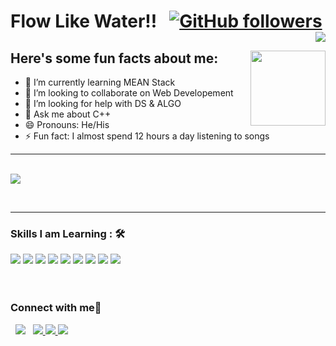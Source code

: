 <!-- ### Hi there 👋

- 🔭 I’m currently working on something cool
- 🌱 I’m currently learning MEAN Stack
- 👯 I’m looking to collaborate on Web Developement
- 🤔 I’m looking for help with DS & ALGO
- 💬 Ask me about C++
- 📫 How to reach me: LinkedIn: https://www.linkedin.com/in/pratham-sharma-024132176/
- 😄 Pronouns: He/His
- ⚡ Fun fact: I almost spend 12 hours a day listening to songs

[![Anurag's GitHub stats](https://github-readme-stats.vercel.app/api?username=pratham-ops&hide=contribs&count_private=true&show_icons=true&theme=highcontrast)](https://github.com/anuraghazra/github-readme-stats)
 -->
 # Flow Like Water!! &nbsp; [![GitHub followers](https://img.shields.io/github/followers/pratham-ops.svg?style=social&label=Followers)](https://github.com/pratham-ops?tab=followers)  <img align="right" src="https://profile-counter.glitch.me/pratham-ops/count.svg" />
## Here's some fun facts about me: <img width="120" align="right" src="https://user-images.githubusercontent.com/83504276/146778999-93e901fd-80eb-4118-8a0d-39df011e32b4.png">

<!--   -  **I am a ***Coder***⚡🧙🏻‍♂️**
  -  **I'm a enthusiastic web developer👩🏻‍💻**
  -  **I'm eager to Learn new Technologies 🌊** -->
- 🌱 I’m currently learning MEAN Stack
- 👯 I’m looking to collaborate on Web Developement
- 🤔 I’m looking for help with DS & ALGO
- 💬 Ask me about C++
- 😄 Pronouns: He/His
- ⚡ Fun fact: I almost spend 12 hours a day listening to songs

<hr><br>

<img align="center" src="http://github-readme-streak-stats.herokuapp.com?user=pratham-ops&theme=dark&date_format=M%20j%5B%2C%20Y%5D&background=0A0015&fire=00B1DD&ring=00C0DD&currStreakLabel=00C6DD">
     
<br><hr>

### Skills I am Learning : 🛠

<img src="https://img.shields.io/badge/c++%20-%2300599C.svg?&style=for-the-badge&logo=c%2B%2B&logoColor=white">   <img src="https://img.shields.io/badge/python%20-%2314354C.svg?&style=for-the-badge&logo=python&logoColor=white">   <img src="https://img.shields.io/badge/javascript%20-%23323330.svg?&style=for-the-badge&logo=javascript&logoColor=%23F7DF1E">  <img src="https://img.shields.io/badge/html5%20-%23E34F26.svg?&style=for-the-badge&logo=html5&logoColor=white">   <img src="https://img.shields.io/badge/css3%20-%231572B6.svg?&style=for-the-badge&logo=css3&logoColor=white">    <img src="https://img.shields.io/badge/bootstrap%20-%23563D7C.svg?&style=for-the-badge&logo=bootstrap&logoColor=white">   <img src="https://img.shields.io/badge/git%20-%23F05033.svg?&style=for-the-badge&logo=git&logoColor=white"/>   <img src="http://img.shields.io/badge/-VS%20Code-000000?style=for-the-badge&logo=Visual-studio-code&logoColor=blue">    <img src="https://img.shields.io/badge/Wordpress-21759B?style=for-the-badge&logo=wordpress&logoColor=white">
<br><br><br>

### Connect with me🦖
<!--   <a href="https://wa.me/8837630339"><img src="https://img.shields.io/badge/WhatsApp-25D366?style=for-the-badge&logo=whatsapp&logoColor=white"></a> -->
  &nbsp; <a href="mailto:ppmk632@gmail.co "><img src="https://img.shields.io/badge/Gmail-D14836?style=for-the-badge&logo=gmail&logoColor=white"></a> &nbsp;  <a href="https://github.com/pratham-ops"><img src="https://img.shields.io/badge/Github-000000?style=for-the-badge&logo=Github&logoColor=White"> <a href="https://www.linkedin.com/in/pratham-sharma-024132176/"><img src="https://img.shields.io/badge/LinkedIn-21759B?style=for-the-badge&logo=LinkedIn&logoColor=White">
<a href="https://www.instagram.com/pratham_5200/"><img src="https://img.shields.io/badge/Instagram-8a3ab9?style=for-the-badge&logo=Instagram&logoColor=White">
 
  

